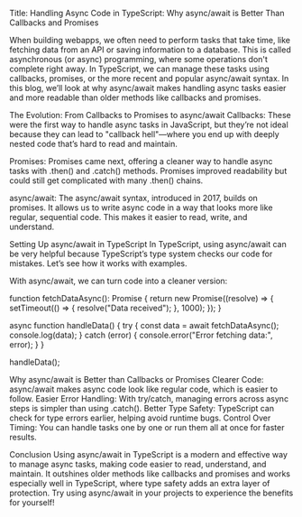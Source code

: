 Title: Handling Async Code in TypeScript: Why async/await is Better Than Callbacks and Promises

When building webapps, we often need to perform tasks that take time, like fetching data from an API or saving information to a database. This is called asynchronous (or async) programming, where some operations don't complete right away. In TypeScript, we can manage these tasks using callbacks, promises, or the more recent and popular async/await syntax. In this blog, we’ll look at why async/await makes handling async tasks easier and more readable than older methods like callbacks and promises.


The Evolution: From Callbacks to Promises to async/await
Callbacks: These were the first way to handle async tasks in JavaScript, but they’re not ideal because they can lead to "callback hell"—where you end up with deeply nested code that’s hard to read and maintain.

Promises: Promises came next, offering a cleaner way to handle async tasks with .then() and .catch() methods. Promises improved readability but could still get complicated with many .then() chains.

async/await: The async/await syntax, introduced in 2017, builds on promises. It allows us to write async code in a way that looks more like regular, sequential code. This makes it easier to read, write, and understand.


Setting Up async/await in TypeScript
In TypeScript, using async/await can be very helpful because TypeScript’s type system checks our code for mistakes. Let’s see how it works with examples.


With async/await, we can turn code into a cleaner version:

function fetchDataAsync(): Promise<string> {
  return new Promise((resolve) => {
    setTimeout(() => {
      resolve("Data received");
    }, 1000);
  });
}

async function handleData() {
  try {
    const data = await fetchDataAsync();
    console.log(data);
  } catch (error) {
    console.error("Error fetching data:", error);
  }
}

handleData();


Why async/await is Better than Callbacks or Promises
Clearer Code: async/await makes async code look like regular code, which is easier to follow.
Easier Error Handling: With try/catch, managing errors across async steps is simpler than using .catch().
Better Type Safety: TypeScript can check for type errors earlier, helping avoid runtime bugs.
Control Over Timing: You can handle tasks one by one or run them all at once for faster results.


Conclusion
Using async/await in TypeScript is a modern and effective way to manage async tasks, making code easier to read, understand, and maintain. It outshines older methods like callbacks and promises and works especially well in TypeScript, where type safety adds an extra layer of protection. Try using async/await in your projects to experience the benefits for yourself!